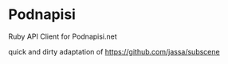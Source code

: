 # Podnapisi 

Ruby API Client for Podnapisi.net

quick and dirty adaptation of https://github.com/jassa/subscene